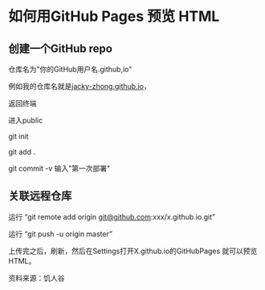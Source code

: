 # 如何用GitHub Pages 预览 HTML

## 创建一个GitHub repo

仓库名为"你的GitHub用户名.github,io"

例如我的仓库名就是[jacky-zhong.github.io](http://zhongjiaqi.top/)，

返回终端

进入public

git init

git add .

git commit -v 输入"第一次部署"

## 关联远程仓库 

运行 “git remote add origin git@github.com:xxx/x.github.io.git”

运行 “git push -u origin master”

上传完之后，刷新，然后在Settings打开X.github.io的GitHubPages 就可以预览HTML。

资料来源：饥人谷
